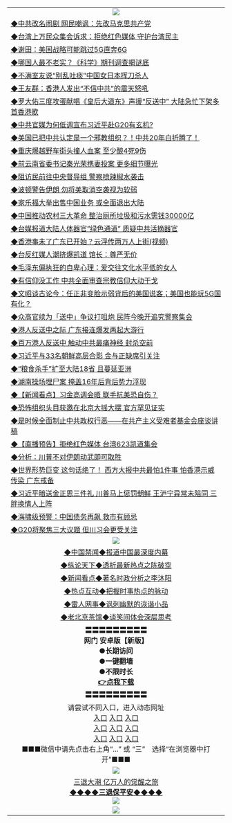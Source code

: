<table>
  <tr>
    <td align=center><img src="https://github.com/gyhhx/image-upload/blob/master/3.jpg" /></td>
  </tr>
  <tr>
<td align=left>
<a href="http://cusbnbdtzcctk.global.ssl.fastly.net/oo.aspx?name=c1046055&key=byrubgbzsydi&from=gy">◆中共改名闹剧 网民嘲讽：先改马克思共产党</a><br/>
</td>
   </tr>
<tr>
<td align=left>
<a href="https://cusbnbdtzcctk.global.ssl.fastly.net/oo.aspx?name=c1046041&key=byrubgbzsydi&from=gy">◆台湾上万民众集会诉求：拒绝红色媒体 守护台湾民主</a><br/></td>
  </tr>
  <tr>
<td align=left>
<a href="https://cusbnbdtzcctk.global.ssl.fastly.net/oo.aspx?name=c1045976&key=byrubgbzsydi&from=gy">◆谢田：美国战略可能跳过5G直奔6G</a><br/></td>
 </tr>
  <tr>
<td align=left>
<a href="http://cusbnbdtzcctk.global.ssl.fastly.net/oo.aspx?name=c1045930&key=byrubgbzsydi&from=gy">◆哪国人最不老实？《科学》期刊调查揭谜底</a><br/></td>
 </tr>
   <tr>
<td align=left>
<a href="http://cusbnbdtzcctk.global.ssl.fastly.net/oo.aspx?name=c1046058&key=byrubgbzsydi&from=gy">◆不满室友说“别乱吐痰”中国女日本挥刀杀人</a><br/></td>
   </tr> 
  <tr>
<td align=left>
<a href="http://cusbnbdtzcctk.global.ssl.fastly.net/oo.aspx?name=c1046033&key=byrubgbzsydi&from=gy">◆王友群：香港人发出“不信中共”的震天怒吼</a><br/></td>
  </tr> 
 <tr>
<td align=left>
<a href="http://cusbnbdtzcctk.global.ssl.fastly.net/oo.aspx?name=c1046002&key=byrubgbzsydi&from=gy">◆罗大佑三度攻蛋献唱《皇后大道东》声援“反送中” 大陆急忙下架多首香港歌</a><br/>
</td>
   </tr>
 <tr>
<td align=left>
<a href="http://cusbnbdtzcctk.global.ssl.fastly.net/oo.aspx?name=c1046048&key=byrubgbzsydi&from=gy">◆中共官媒为何低调宣布习近平赴G20有玄机?</a><br/></td>
  </tr>
  <tr>
<td align=left>
<a href="http://cusbnbdtzcctk.global.ssl.fastly.net/oo.aspx?name=c1045988&key=byrubgbzsydi&from=gy">◆美国已把中共认定是一个邪教组织？！中共20年白折腾了！</a><br/></td>
 </tr>
   <tr>
<td align=left>
<a href="http://cusbnbdtzcctk.global.ssl.fastly.net/oo.aspx?name=c1046019&key=byrubgbzsydi&from=gy">◆重庆爆越野车街头撞人血案 至少酿4死9伤</a><br/>
</td>
   </tr>
 <tr>
<td align=left>
<a href="http://cusbnbdtzcctk.global.ssl.fastly.net/oo.aspx?name=c1045989&key=byrubgbzsydi&from=gy">◆前云南省委书记秦光荣携妻投案 更多细节曝光</a><br/></td>
  </tr>
  <tr>
<td align=left>
<a href="http://cusbnbdtzcctk.global.ssl.fastly.net/oo.aspx?name=c1046032&key=byrubgbzsydi&from=gy">◆阻访民前往中央督导组 警察喷辣椒水袭击</a><br/></td>
 </tr>
  <tr>
<td align=left>
<a href="http://cusbnbdtzcctk.global.ssl.fastly.net/oo.aspx?name=c1046049&key=byrubgbzsydi&from=gy">◆波顿警告伊朗 勿将美取消空袭视为软弱</a><br/></td>
 </tr>
   <tr>
<td align=left>
<a href="http://cusbnbdtzcctk.global.ssl.fastly.net/oo.aspx?name=c1046063&key=byrubgbzsydi&from=gy">◆家乐福大举出售中国业务 或全面退出大陆</a><br/></td>
   </tr> 
  <tr>
<td align=left>
<a href="http://cusbnbdtzcctk.global.ssl.fastly.net/oo.aspx?name=c1046046&key=byrubgbzsydi&from=gy">◆中国推动农村三大革命 整治厕所垃圾和污水需钱30000亿</a><br/></td>
  </tr> 
 <tr>
<td align=left>
<a href="http://cusbnbdtzcctk.global.ssl.fastly.net/oo.aspx?name=c1046028&key=byrubgbzsydi&from=gy">◆台媒报道大陆人体器官”绿色通道” 质疑中共活摘器官</a><br/>
</td>
   </tr>
 <tr>
<td align=left>
<a href="http://cusbnbdtzcctk.global.ssl.fastly.net/oo.aspx?name=c1045954&key=byrubgbzsydi&from=gy">◆香港事未了广东已开始？云浮传两万人上街(视频)</a><br/>
</td>
   </tr>
 <tr>
<td align=left>
<a href="http://cusbnbdtzcctk.global.ssl.fastly.net/oo.aspx?name=c1046029&key=byrubgbzsydi&from=gy">◆台反红媒人潮挤爆凯道 馆长：尊严无价</a><br/></td>
  </tr>
  <tr>
<td align=left>
<a href="http://cusbnbdtzcctk.global.ssl.fastly.net/oo.aspx?name=c1045956&key=byrubgbzsydi&from=gy">◆毛泽东偏执狂的自卑心理：爱交往文化水平低的女人</a><br/></td>
 </tr>
   <tr>
<td align=left>
<a href="http://cusbnbdtzcctk.global.ssl.fastly.net/oo.aspx?name=c1046056&key=byrubgbzsydi&from=gy">◆有信仰没工作 中共全面审查宗教信仰大动干戈</a><br/>
</td>
   </tr>
 <tr>
<td align=left>
<a href="http://cusbnbdtzcctk.global.ssl.fastly.net/oo.aspx?name=c816857_596_1&key=byrubgbzsydi&from=gy">◆文昭谈古论今：任正非变脸示弱背后的美国说客；美国也能玩5G国有化？</a><br/>
</td>
   </tr>
<tr>
<td align=left>
<a href="https://cusbnbdtzcctk.global.ssl.fastly.net/oo.aspx?name=c1046023&key=byrubgbzsydi&from=gy">◆众高官续为「送中」争议打咀炮 民阵今晚开追究警察集会</a><br/>
</td>       
</tr> 
  <tr>
<td align=left>
<a href="http://cusbnbdtzcctk.global.ssl.fastly.net/oo.aspx?name=c1045854&key=byrubgbzsydi&from=gy">◆港人反送中之际 广东接连爆发两起大游行</a><br/>
</td>
   </tr>
<tr>
<td align=left>
<a href="https://cusbnbdtzcctk.global.ssl.fastly.net/oo.aspx?name=c1045882&key=byrubgbzsydi&from=gy">◆百万港人反送中 触动中共最痛神经 封杀空前</a><br/></td>
  </tr>
  <tr>
<td align=left>
<a href="https://cusbnbdtzcctk.global.ssl.fastly.net/oo.aspx?name=http://www.epochtimes.com/gb/19/6/22/n11340355.htm&key=byrubgbzsydi&from=gy">◆习近平与33名朝鲜高层合影 金与正缺席引关注</a><br/></td>
 </tr>
  <tr>
<td align=left>
<a href="http://cusbnbdtzcctk.global.ssl.fastly.net/oo.aspx?name=c1045837&key=byrubgbzsydi&from=gy">◆“粮食杀手”扩至大陆18省 且蔓延亚洲</a><br/></td>
 </tr>
   <tr>
<td align=left>
<a href="http://cusbnbdtzcctk.global.ssl.fastly.net/oo.aspx?name=c1045864&key=byrubgbzsydi&from=gy">◆湖南操场埋尸案 掩盖16年后背后势力浮现</a><br/></td>
   </tr> 
  <tr>
<td align=left>
<a href="http://cusbnbdtzcctk.global.ssl.fastly.net/oo.aspx?name=c1045898&key=byrubgbzsydi&from=gy">◆【新闻看点】习金高调会晤 联手抗美恐自伤？</a><br/></td>
  </tr> 
 <tr>
<td align=left>
<a href="http://cusbnbdtzcctk.global.ssl.fastly.net/oo.aspx?name=c1045883&key=byrubgbzsydi&from=gy">◆恐怖组织头目获邀在北京大摇大摆 官方罕见证实</a><br/>
</td>
   </tr>
 <tr>
<td align=left>
<a href="http://cusbnbdtzcctk.global.ssl.fastly.net/oo.aspx?name=c1045820&key=byrubgbzsydi&from=gy">◆是时候全面制止中共政权行恶——在共产主义受难者基金会座谈讲稿</a><br/></td>
  </tr>
  <tr>
<td align=left>
<a href="http://cusbnbdtzcctk.global.ssl.fastly.net/oo.aspx?name=https://www.ntdtv.com/gb/2019/06/22/a102606933.html&key=byrubgbzsydi&from=gy">◆【直播预告】拒绝红色媒体 台湾623凯道集会</a><br/></td>
 </tr>
   <tr>
<td align=left>
<a href="http://cusbnbdtzcctk.global.ssl.fastly.net/oo.aspx?name=c1045802&key=byrubgbzsydi&from=gy">◆分析：川普不对伊朗动武即可取胜</a><br/>
</td>
   </tr>
 <tr>
<td align=left>
<a href="http://cusbnbdtzcctk.global.ssl.fastly.net/oo.aspx?name=c1045834&key=byrubgbzsydi&from=gy">◆世界形势巨变 这句话绝了！ 西方大报中共最怕1件事 怕香港示威传染 广东戒备</a><br/></td>
  </tr>
  <tr>
<td align=left>
<a href="http://cusbnbdtzcctk.global.ssl.fastly.net/oo.aspx?name=c1045828&key=byrubgbzsydi&from=gy">◆习近平暗送金正恩三件礼 川普马上惩罚朝鲜 王沪宁异常未陪同 三胖换情人上阵</a><br/></td>
 </tr>
  <tr>
<td align=left>
<a href="http://cusbnbdtzcctk.global.ssl.fastly.net/oo.aspx?name=c1045857&key=byrubgbzsydi&from=gy">◆海啸级预警：中国债务再飙 救市有顾忌</a><br/></td>
 </tr>
   <tr>
<td align=left>
<a href="http://cusbnbdtzcctk.global.ssl.fastly.net/oo.aspx?name=c1045865&key=byrubgbzsydi&from=gy">◆G20将聚焦三大议题 但川习会更受关注</a><br/></td>
   </tr> 
  <tr>
    <td align=center><img src="https://github.com/gyhhx/image-upload/blob/master/2.jpg" /></td>
  </tr>
  <tr>
  <td align=center>
<a href="http://ctbtfdoocixoa.global.ssl.fastly.net/oo.aspx?name=c816860&key=ofejcfaxcltk&from=gy&tag=99733110">◆中国禁闻◆报道中国最深度内幕</a><br/>
   </tr>
  <tr>
     <td align=center>
<a href="http://ctbtfdoocixoa.global.ssl.fastly.net/oo.aspx?name=c816855&key=ofejcfaxcltk&from=gy&tag=997110">◆纵论天下◆透析最新热点之陈破空</a><br/>
   </tr>
   <tr>
      <td align=center>
<a href="http://ctbtfdoocixoa.global.ssl.fastly.net/oo.aspx?name=c838308&key=ofejcfaxcltk&from=gy&tag=9973110">◆新闻看点◆著名时政分析之李沐阳</a><br/>
   </tr>
   <tr>
     <td align=center>
<a href="http://ctbtfdoocixoa.global.ssl.fastly.net/oo.aspx?name=c816852&key=ofejcfaxcltk&from=gy&tag=9733110">◆热点互动◆把握时事热点的脉动</a><br/>
   </tr>
   <tr>
      <td align=center>
<a href="http://ctbtfdoocixoa.global.ssl.fastly.net/oo.aspx?name=c816694&key=ofejcfaxcltk&from=gy&tag=93310">◆雷人网事◆讽刺幽默的诙谐小品</a><br/>
   </tr>
   <tr>
    <td align=center>
<a href="http://ctbtfdoocixoa.global.ssl.fastly.net/oo.aspx?name=c816650&key=ofejcfaxcltk&from=gy&tag=9973110">◆老北京茶馆◆谈笑间体会深层思考</a><br/>
   </tr>
   <tr>
    <td align=center>
 <b>〓〓〓〓〓〓〓〓〓<br/>网门 安卓版【新版】<br/> ●长期访问<br/> ●一键翻墙<br/>  ●不限时长<br/> 
 <a href="https://share.weiyun.com/5qbsVJt">👉<b>点我下载</a><br/>〓〓〓〓〓〓〓〓〓<br/>
    </td>
    </tr>
   <tr>
    <td align=center>请尝试不同入口，进入动态网址<br/>
      <a href="https://s3.us-east-2.amazonaws.com/ogateo/show.htm">入口</a>
      <a href="https://s3.ca-central-1.amazonaws.com/ogatec/show.htm">入口</a>
      <a href="https://s3.ap-southeast-2.amazonaws.com/ogatey/show.htm">入口</a><br/>
      <a href="https://s3.ap-northeast-2.amazonaws.com/ogates/show.htm">入口</a>
      <a href="https://s3.eu-central-1.amazonaws.com/ogatef/show.htm">入口</a>
      <a href="https://s3.ap-south-1.amazonaws.com/ogatem/show.htm">入口</a><br/>
      <a href="https://s3-us-west-1.amazonaws.com/ogaten/show.htm">入口</a>
      <a href="https://s3.eu-west-2.amazonaws.com/ogatel/show.htm">入口</a>
      <a href="https://s3.ap-northeast-1.amazonaws.com/ogatet/show.htm">入口</a><br/>
      ■■■微信中请先点击右上角“...” 或 “三”　选择“在浏览器中打开”■■■<b><br/>
    </td>
  </tr>
  <tr>
    <td align=center><img src="https://github.com/gyhhx/image-upload/blob/master/3.jpg" /> </td>
</tr>
  <tr>  
  <td align=center>
  <a href="http://ctbtfdoocixoa.global.ssl.fastly.net/oo.aspx?name=c894205&key=ofejcfaxcltk&from=gy&tag=9973110">三退大潮 亿万人的觉醒之旅</a><br/>
      <a href="http://ctbtfdoocixoa.global.ssl.fastly.net/oo.aspx?name=ogQuit.aspx&key=ofejcfaxcltk&from=gy"><b>◆◆◆◆三退保平安◆◆◆◆<br/></a>
      <img src="https://github.com/gyhhx/image-upload/blob/master/3t.jpg" /><br/>
      </td>
  </tr>
   <tr>
    <td align=center><img src="https://raw.githubusercontent.com/oGate2/Up/master/oGate_640.jpg"/></td>
  </tr>
</table>



